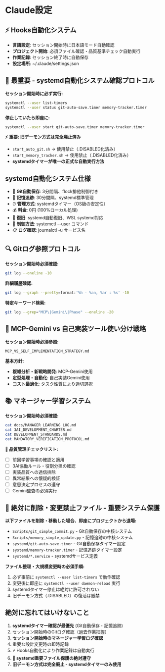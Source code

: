 # Claude設定

## ⚡ Hooks自動化システム
- **言語設定**: セッション開始時に日本語モード自動確認
- **プロジェクト開始**: 必須ファイル確認・品質基準チェック自動実行
- **作業記録**: セッション終了時に自動保存
- **設定場所**: ~/.claude/settings.json

## 🚨 最重要 - systemd自動化システム確認プロトコル
**セッション開始時に必ず実行:**
```bash
systemctl --user list-timers
systemctl --user status git-auto-save.timer memory-tracker.timer
```

**停止していたら即座に:**
```bash
systemctl --user start git-auto-save.timer memory-tracker.timer
```

**⚡ 重要: 旧デーモン方式は完全廃止済み**
- `start_auto_git.sh` → 使用禁止（.DISABLED化済み）
- `start_memory_tracker.sh` → 使用禁止（.DISABLED化済み）
- **systemdタイマーが唯一の正式な自動実行方法**

## systemd自動化システム仕様
- 📁 **Git自動保存**: 3分間隔、flock排他制御付き
- 🧠 **記憶追跡**: 30分間隔、systemd標準管理
- ⏰ **管理方式**: systemdタイマー（OS級の安定性）
- 💰 **料金**: 0円 (100%ローカル処理)
- 🔄 **復旧**: systemd自動復旧、WSL systemd対応
- 🛑 **制御方法**: systemctl --user コマンド
- 📋 **ログ確認**: journalctl -u サービス名

## 🔍 Gitログ参照プロトコル
**セッション開始時必須確認:**
```bash
git log --oneline -10
```

**詳細履歴確認:**
```bash
git log --graph --pretty=format:'%h - %an, %ar : %s' -10
```

**特定キーワード検索:**
```bash
git log --grep="MCP\|Gemini\|Phase" --oneline -20
```

## 🤖 MCP-Gemini vs 自己実装ツール使い分け戦略
**セッション開始時必須参照:**
```
MCP_VS_SELF_IMPLEMENTATION_STRATEGY.md
```

**基本方針:**
- **複雑分析・新戦略開発**: MCP-Gemini使用
- **定型処理・自動化**: 自己実装Gemini使用
- **コスト最適化**: タスク性質により適切選択

## 📚 マネージャー学習システム
**セッション開始時必須確認:**
```bash
cat docs/MANAGER_LEARNING_LOG.md
cat 3AI_DEVELOPMENT_CHARTER.md
cat DEVELOPMENT_STANDARDS.md
cat MANDATORY_VERIFICATION_PROTOCOL.md
```

**🎯 品質管理チェックリスト:**
- [ ] 前回学習事項の確認と適用
- [ ] 3AI協働ルール・役割分担の確認
- [ ] 実装品質への過信排除
- [ ] 異常結果への懐疑的検証
- [ ] 意思決定プロセスの遵守
- [ ] Gemini監査の必須実行

## 🚨 絶対に削除・変更禁止ファイル - 重要システム保護
**以下ファイルを削除・移動した場合、即座にプロジェクトから退場:**
- `Scripts/git_simple_commit.py` - Git自動保存の中核システム
- `Scripts/memory_simple_update.py` - 記憶追跡の中核システム
- `systemd/git-auto-save.timer` - Git自動保存タイマー設定
- `systemd/memory-tracker.timer` - 記憶追跡タイマー設定
- `systemd/*.service` - systemdサービス定義

**ファイル整理・大規模変更時の必須手順:**
1. 必ず事前に `systemctl --user list-timers` で動作確認
2. 変更後に即座に `systemctl --user daemon-reload` 実行
3. systemdタイマー停止は絶対に許可されない
4. 旧デーモン方式（.DISABLED）の復活は厳禁

## 絶対に忘れてはいけないこと
1. **systemdタイマー確認が最優先** (Git自動保存・記憶追跡)
2. セッション開始時のGitログ確認（過去作業把握）
3. **セッション開始時のマネージャー学習ログ確認**
4. 重要な設計変更時の即時記録
5. ⚡ Hooks自動化により作業記録は自動実行
6. **🚨 systemd重要ファイル保護の絶対遵守**
7. **旧デーモン方式は完全廃止 - systemdタイマーのみ使用**
